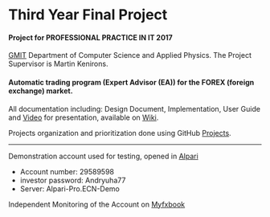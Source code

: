 # Third Year Final Project
#### Project for PROFESSIONAL PRACTICE IN IT 2017
[GMIT](http://www.gmit.ie) Department of Computer Science and Applied Physics.
The Project Supervisor is Martin Kenirons.

#### Automatic trading program (Expert Advisor (EA)) for the FOREX (foreign exchange) market.
All documentation including: Design Document, Implementation, User Guide and [Video](https://www.youtube.com/watch?v=6rmJK-VOCd8&feature=youtu.be) for presentation,
available on  [Wiki](https://github.com/andryuha77/Third_Year_Final_Project/wiki).

Projects organization and prioritization done using GitHub [Projects](https://github.com/andryuha77/Third_Year_Final_Project/projects/1).
***
Demonstration account used for testing, opened in [Alpari ](http://alpari.com/?partner_id=81675)

 * Account number: 29589598
 * investor password: Andryuha77 
 * Server: Alpari-Pro.ECN-Demo

Independent Monitoring of the Account on [Myfxbook](https://www.myfxbook.com/members/andryuha77/project/2044922)

